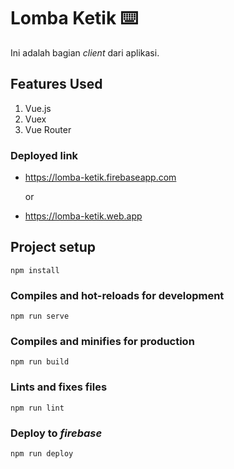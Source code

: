# Lomba Ketik ⌨️

Ini adalah bagian _client_ dari aplikasi.

## Features Used

1. Vue.js
2. Vuex
3. Vue Router

### Deployed link

- https://lomba-ketik.firebaseapp.com

  or

- https://lomba-ketik.web.app

## Project setup

```
npm install
```

### Compiles and hot-reloads for development

```
npm run serve
```

### Compiles and minifies for production

```
npm run build
```

### Lints and fixes files

```
npm run lint
```

### Deploy to _firebase_

```
npm run deploy
```
